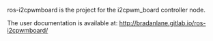 ros-i2cpwmboard is the project for the i2cpwm_board controller node.

The user documentation is available at:
http://bradanlane.gitlab.io/ros-i2cpwmboard/
